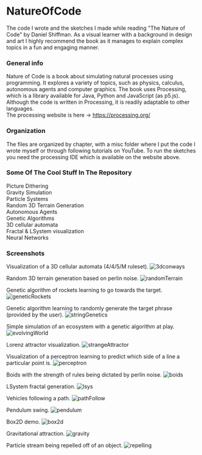 # NatureOfCode
The code I wrote and the sketches I made while reading "The Nature of Code" by Daniel Shiffman. As a visual learner with a background
in design and art I highly recommend the book as it manages to explain complex topics in a fun and engaging manner.
### General info
Nature of Code is a book about simulating natural processes using programming. It explores a variety of topics, such as physics,
calculus, autonomous agents and computer graphics. The book uses Processing, which is a library available for Java, Python and JavaScript (as p5.js).
Although the code is written in Processing, it is readily adaptable to other languages. </br>
The processing website is here -> https://processing.org/
### Organization
The files are organized by chapter, with a misc folder where I put the code I wrote myself or through following tutorials
on YouTube. To run the sketches you need the processing IDE which is available on the website above.
### Some Of The Cool Stuff In The Repository
Picture Dithering </br>
Gravity Simulation </br>
Particle Systems </br>
Random 3D Terrain Generation </br>
Autonomous Agents </br>
Genetic Algorithms </br>
3D cellular automata </br>
Fractal & LSystem visualization </br>
Neural Networks </br>
### Screenshots
Visualization of a 3D cellular automata (4/4/5/M ruleset).
![3dconways](./screenshots/3dconways.gif)</br>

Random 3D terrain generation based on perlin noise.
![randomTerrain](./screenshots/randomTerrain.gif)</br>

Genetic algorithm of rockets learning to go towards the target.
![geneticRockets](./screenshots/geneticRockets.gif)</br>

Genetic algorithm learning to randomly generate the target phrase (provided by the user).
![stringGenetics](./screenshots/stringGenetics.gif)</br>

Simple simulation of an ecosystem with a genetic algorithm at play.
![evolvingWorld](./screenshots/evolvingWorld.gif)</br>

Lorenz attractor visualization.
![strangeAttractor](./screenshots/strangeAttractor.gif)</br>

Visualization of a perceptron learning to predict which side of a line a particular point is.
![perceptron](./screenshots/perceptronVis.gif)</br>

Boids with the strength of rules being dictated by perlin noise.
![boids](./screenshots/boids.gif)</br>

LSystem fractal generation.
![lsys](./screenshots/LSys.gif)</br>

Vehicles following a path.
![pathFollow](./screenshots/pathFollowing.gif)</br>

Pendulum swing.
![pendulum](./screenshots/pendulum.gif)</br>

Box2D demo.
![box2d](./screenshots/box2d.gif)</br>

Gravitational attraction.
![gravity](./screenshots/gravitationalAttraction.gif)</br>

Particle stream being repelled off of an object.
![repelling](./screenshots/particlesRepelled.gif)</br>

